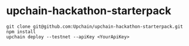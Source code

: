 # upchain-hackathon-starterpack

```
git clone git@github.com:Upchain/upchain-hackathon-starterpack.git
npm install
upchain deploy --testnet --apiKey <YourApiKey>
````
